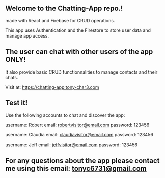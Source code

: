 Welcome to the Chatting-App repo.!
-

made with React and Firebase for CRUD operations.

This app uses Authentication and the Firestore to store user data and manage app access.

The user can chat with other users of the app ONLY! 
-
It also provide basic CRUD functionnalities to manage contacts and their chats.

Visit at: https://chatting-app.tony-char3.com

Test it!
-
Use the following accounts to chat and discover the app:

username: Robert
email: robertvisitor@email.com
password: 123456

username: Claudia
email: claudiavisitor@email.com
password: 123456

username: Jeff
email: jeffvisitor@email.com
password: 123456

For any questions about the app please contact me using this email: tonyc6731@gmail.com
- 

